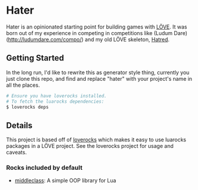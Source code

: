 # Hater

Hater is an opinionated starting point for building games with
[LÖVE](https://love2d.org). It was born out of my experience in competing in
competitions like (Ludum Dare)(http://ludumdare.com/compo/) and my old LÖVE
skeleton, [Hatred](https://github.com/jarednorman/hatred).

## Getting Started

In the long run, I'd like to rewrite this as generator style thing, currently
you just clone this repo, and find and replace "hater" with your project's name
in all the places.

```sh
# Ensure you have loverocks installed.
# To fetch the luarocks dependencies:
$ loverocks deps
```

## Details

This project is based off of [loverocks](https://github.com/Alloyed/loverocks)
which makes it easy to use luarocks packages in a LÖVE project. See the
loverocks project for usage and caveats.

### Rocks included by default

- [middleclass](https://luarocks.org/modules/kikito/middleclass): A simple OOP library for Lua
